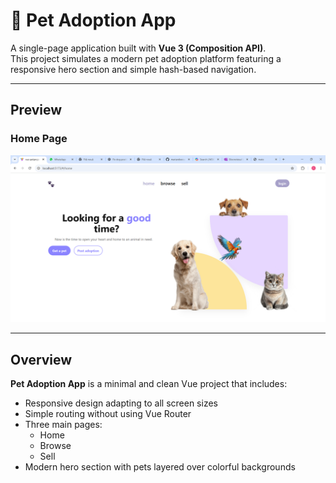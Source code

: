 # 🐾 Pet Adoption App

A single-page application built with **Vue 3 (Composition API)**.  
This project simulates a modern pet adoption platform featuring a responsive hero section and simple hash-based navigation.

---

## Preview

### Home Page
![Homepage Preview](./src/assets/images/home.png)

---

## Overview

**Pet Adoption App** is a minimal and clean Vue project that includes:
- Responsive design adapting to all screen sizes
- Simple routing without using Vue Router
- Three main pages:
  - Home
  - Browse
  - Sell
- Modern hero section with pets layered over colorful backgrounds

